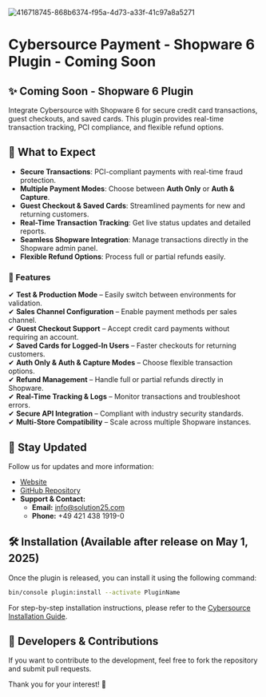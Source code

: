 ![416718745-868b6374-f95a-4d73-a33f-41c97a8a5271](https://github.com/user-attachments/assets/10b244c9-a2bc-4425-8e23-738b2e8a3e2d)

# Cybersource Payment - Shopware 6 Plugin - Coming Soon

## ✨ Coming Soon - Shopware 6 Plugin
Integrate Cybersource with Shopware 6 for secure credit card transactions, guest checkouts, and saved cards. This plugin provides real-time transaction tracking, PCI compliance, and flexible refund options.

## 🚀 What to Expect  
- **Secure Transactions**: PCI-compliant payments with real-time fraud protection.  
- **Multiple Payment Modes**: Choose between **Auth Only** or **Auth & Capture**.  
- **Guest Checkout & Saved Cards**: Streamlined payments for new and returning customers.  
- **Real-Time Transaction Tracking**: Get live status updates and detailed reports.  
- **Seamless Shopware Integration**: Manage transactions directly in the Shopware admin panel.  
- **Flexible Refund Options**: Process full or partial refunds easily.  

### 📌 Features  
✔ **Test & Production Mode** – Easily switch between environments for validation.  
✔ **Sales Channel Configuration** – Enable payment methods per sales channel.  
✔ **Guest Checkout Support** – Accept credit card payments without requiring an account.  
✔ **Saved Cards for Logged-In Users** – Faster checkouts for returning customers.  
✔ **Auth Only & Auth & Capture Modes** – Choose flexible transaction options.  
✔ **Refund Management** – Handle full or partial refunds directly in Shopware.  
✔ **Real-Time Tracking & Logs** – Monitor transactions and troubleshoot errors.  
✔ **Secure API Integration** – Compliant with industry security standards.  
✔ **Multi-Store Compatibility** – Scale across multiple Shopware instances. 



## 🎉 Stay Updated
Follow us for updates and more information:
- [Website](https://www.solution25.com)
- [GitHub Repository](https://github.com/orgs/solution25com/dashboard)
- **Support & Contact:**  
  - **Email:** [info@solution25.com](mailto:info@solution25.com)  
  - **Phone:** +49 421 438 1919-0  

## 🛠 Installation (Available after release on May 1, 2025)
Once the plugin is released, you can install it using the following command:

```bash
bin/console plugin:install --activate PluginName
```  
For step-by-step installation instructions, please refer to the [Cybersource Installation Guide](https://github.com/solution25com/cybersource-payment-shopware-6-solution25/blob/main/CYBERSOURCE_INSTALLATION_GUIDE.pdf).  

## 🚀 Developers & Contributions
If you want to contribute to the development, feel free to fork the repository and submit pull requests.

Thank you for your interest! 🙌

